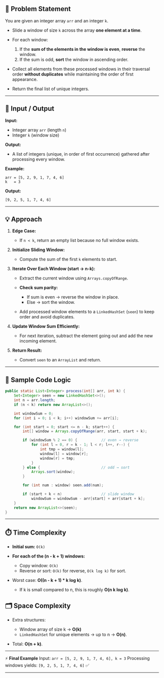 
## 📝 Problem Statement

You are given an integer array `arr` and an integer `k`.

* Slide a window of size `k` across the array **one element at a time**.
* For each window:

  1. If the **sum of the elements in the window is even**, **reverse** the window.
  2. If the sum is odd, **sort** the window in ascending order.
* Collect all elements from these processed windows in their traversal order **without duplicates** while maintaining the order of first appearance.
* Return the final list of unique integers.

---

## 🔹 Input / Output

**Input:**

* Integer array `arr` (length `n`)
* Integer `k` (window size)

**Output:**

* A list of integers (unique, in order of first occurrence) gathered after processing every window.

**Example:**

```
arr = [5, 2, 9, 1, 7, 4, 6]
k   = 3
```

**Output:**

```
[9, 2, 5, 1, 7, 4, 6]
```

---

## 💡 Approach

1. **Edge Case:**

   * If `n < k`, return an empty list because no full window exists.

2. **Initialize Sliding Window:**

   * Compute the sum of the first `k` elements to start.

3. **Iterate Over Each Window (start → n-k):**

   * Extract the current window using `Arrays.copyOfRange`.
   * **Check sum parity:**

     * If sum is even → reverse the window in place.
     * Else → sort the window.
   * Add processed window elements to a `LinkedHashSet` (`seen`) to keep order and avoid duplicates.

4. **Update Window Sum Efficiently:**

   * For next iteration, subtract the element going out and add the new incoming element.

5. **Return Result:**

   * Convert `seen` to an `ArrayList` and return.

---

## 🧩 Sample Code Logic

```java
public static List<Integer> process(int[] arr, int k) {
    Set<Integer> seen = new LinkedHashSet<>();
    int n = arr.length;
    if (n < k) return new ArrayList<>();

    int windowSum = 0;
    for (int i = 0; i < k; i++) windowSum += arr[i];

    for (int start = 0; start <= n - k; start++) {
        int[] window = Arrays.copyOfRange(arr, start, start + k);

        if (windowSum % 2 == 0) {           // even → reverse
            for (int l = 0, r = k - 1; l < r; l++, r--) {
                int tmp = window[l];
                window[l] = window[r];
                window[r] = tmp;
            }
        } else {                            // odd → sort
            Arrays.sort(window);
        }

        for (int num : window) seen.add(num);

        if (start + k < n)                  // slide window
            windowSum = windowSum - arr[start] + arr[start + k];
    }
    return new ArrayList<>(seen);
}
```

---

## ⏱️ Time Complexity

* **Initial sum:** `O(k)`
* **For each of the (n - k + 1) windows:**

  * Copy window: `O(k)`
  * Reverse or sort: `O(k)` for reverse, `O(k log k)` for sort.
* Worst case: **O((n - k + 1) \* k log k)**.

  * If k is small compared to n, this is roughly **O(n k log k)**.

## 🗂️ Space Complexity

* Extra structures:

  * Window array of size k → **O(k)**
  * `LinkedHashSet` for unique elements → up to n → **O(n)**.
* Total: **O(n + k)**.

---

⚡ **Final Example**
Input: `arr = [5, 2, 9, 1, 7, 4, 6], k = 3`
Processing windows yields: `[9, 2, 5, 1, 7, 4, 6]` ✅

---
